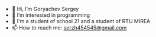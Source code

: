 - 👋 Hi, I’m Goryachev Sergey
- 👀 I’m interested in programming
- 🌱 I'm a student of school 21 and a student of RTU MIREA
- 📫 How to reach me: serzh454545@gmail.com
